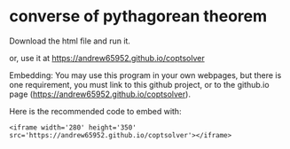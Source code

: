 # converse of pythagorean theorem

Download the html file and run it.


or, use it at https://andrew65952.github.io/coptsolver

Embedding: You may use this program in your own webpages, but there is one requirement, you must link to this github project, or to the github.io page (https://andrew65952.github.io/coptsolver).

Here is the recommended code to embed with:

`<iframe width='280' height='350' src='https://andrew65952.github.io/coptsolver'></iframe>`
